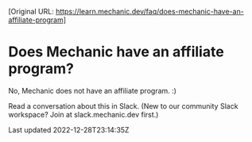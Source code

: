 [Original URL: https://learn.mechanic.dev/faq/does-mechanic-have-an-affiliate-program]

# Does Mechanic have an affiliate program?

No, Mechanic does not have an affiliate program. :)

Read a conversation about this in Slack. (New to our community Slack workspace? Join at slack.mechanic.dev first.)

Last updated 2022-12-28T23:14:35Z